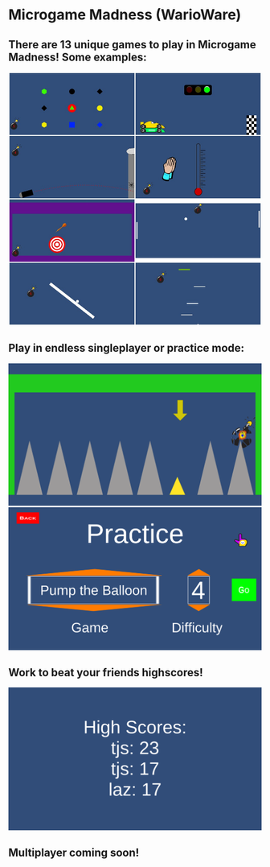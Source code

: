 # Microgame Madness (WarioWare)
 
## There are 13 unique games to play in Microgame Madness! Some examples:
![Game Examples](README_IMAGES/pjimage.jpg)

## Play in endless singleplayer or practice mode:
![Singleplayer](README_IMAGES/gameplay.png)
![Practice](README_IMAGES/Practice.png)

## Work to beat your friends highscores!
![High Scores](README_IMAGES/high_scores.png)

## Multiplayer coming soon!
